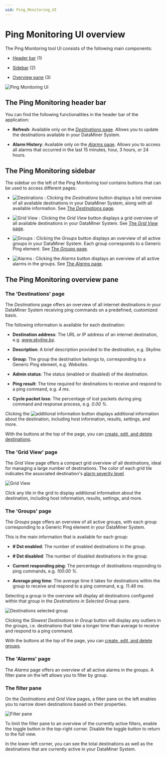 ```yaml
---
uid: Ping_Monitoring_UI
---
```


# Ping Monitoring UI overview

The Ping Monitoring tool UI consists of the following main components:

- [Header bar](#the-ping-monitoring-header-bar) (1)

- [Sidebar](#the-ping-monitoring-sidebar) (2)

- [Overview pane](#the-ping-monitoring-overview-pane) (3)

![Ping Monitoring UI](~/user-guide/images/PingMonitoring_UI.png)

## The Ping Monitoring header bar

You can find the following functionalities in the header bar of the application:

- **Refresh**: Available only on the [*Destinations* page](#the-destinations-page). Allows you to update the destinations available in your DataMiner System.

- **Alarm History**: Available only on the [*Alarms* page](#the-alarms-page). Allows you to access all alarms that occurred in the last 15 minutes, hour, 3 hours, or 24 hours.

## The Ping Monitoring sidebar

The sidebar on the left of the Ping Monitoring tool contains buttons that can be used to access different pages:

- ![Destinations](~/user-guide/images/Destinations_PM.png) : Clicking the *Destinations* button displays a list overview of all available destinations in your DataMiner System, along with all available information. See [The *Destinations* page](#the-destinations-page).

- ![Grid View](~/user-guide/images/Grid_View.png) : Clicking the *Grid View* button displays a grid overview of all available destinations in your DataMiner System. See [The *Grid View* page](#the-grid-view-page).

- ![Groups](~/user-guide/images/Groups_PM.png) : Clicking the *Groups* button displays an overview of all active groups in your DataMiner System. Each group corresponds to a Generic Ping element. See [The *Groups* page](#the-groups-page).

- ![Alarms](~/user-guide/images/Alarms_PM.png) : Clicking the *Alarms* button displays an overview of all active alarms in the groups. See [The *Alarms* page](#the-alarms-page).

## The Ping Monitoring overview pane

### The 'Destinations' page

The *Destinations* page offers an overview of all internet destinations in your DataMiner System receiving ping commands on a predefined, customized basis.

The following information is available for each destination:

- **Destination address**: The URL or IP address of an internet destination, e.g. *www.skyline.be*.

- **Description**: A brief description provided to the destination, e.g. *Skyline*.

- **Group**: The group the destination belongs to, corresponding to a Generic Ping element, e.g. *Websites*.

- **Admin status**: The status (enabled or disabled) of the destination.

- **Ping result**: The time required for destinations to receive and respond to a ping command, e.g. *4 ms*.

- **Cycle packet loss**: The percentage of lost packets during ping command and response process, e.g. *0.00 %*.

Clicking the ![additional information](~/user-guide/images/additional_information.png) button displays additional information about the destination, including host information, results, settings, and more.

With the buttons at the top of the page, you can [create, edit, and delete destinations](xref:Ping_Monitoring_managing_groups_destinations#managing-destinations).

### The 'Grid View' page

The *Grid View* page offers a compact grid overview of all destinations, ideal for managing a large number of destinations. The color of each grid tile indicates the associated destination's [alarm severity level](xref:Alarm_types#alarm-severity-levels).

![Grid View](~/user-guide/images/Grid_View_Image.png)

Click any tile in the grid to display additional information about the destination, including host information, results, settings, and more.

### The 'Groups' page

The *Groups* page offers an overview of all active groups, with each group corresponding to a Generic Ping element in your DataMiner System.

This is the main information that is available for each group:

- **# Dst enabled**: The number of enabled destinations in the group.

- **# Dst disabled**: The number of disabled destinations in the group.

- **Current responding ping**: The percentage of destinations responding to ping commands, e.g. *100.00 %*.

- **Average ping time**: The average time it takes for destinations within the group to receive and respond to a ping command, e.g. *11.46 ms*.

Selecting a group in the overview will display all destinations configured within that group in the *Destinations in Selected Group* pane.

![Destinations selected group](~/user-guide/images/Destinations_Selected_Group.png)

Clicking the *Slowest Destinations in Group* button will display any outliers in the groups, i.e. destinations that take a longer time than average to receive and respond to a ping command.

With the buttons at the top of the page, you can [create, edit, and delete groups](xref:Ping_Monitoring_managing_groups_destinations#managing-groups).

### The 'Alarms' page

The *Alarms* page offers an overview of all active alarms in the groups. A filter pane on the left allows you to filter by group.

### The filter pane

On the *Destinations* and *Grid View* pages, a filter pane on the left enables you to narrow down destinations based on their properties.

![Filter pane](~/user-guide/images/Filter_PM.png)

To limit the filter pane to an overview of the currently active filters, enable the toggle button in the top-right corner. Disable the toggle button to return to the full view.

In the lower-left corner, you can see the total destinations as well as the destinations that are currently active in your DataMiner System.
